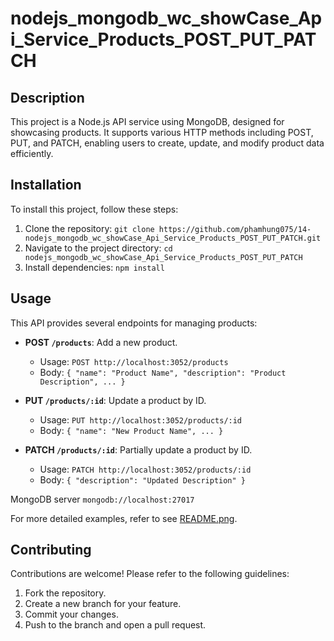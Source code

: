 # nodejs_mongodb_wc_showCase_Api_Service_Products_POST_PUT_PATCH

## Description

This project is a Node.js API service using MongoDB, designed for showcasing products. It supports various HTTP methods including POST, PUT, and PATCH, enabling users to create, update, and modify product data efficiently.

## Installation

To install this project, follow these steps:

1. Clone the repository: `git clone https://github.com/phamhung075/14-nodejs_mongodb_wc_showCase_Api_Service_Products_POST_PUT_PATCH.git`
2. Navigate to the project directory: `cd nodejs_mongodb_wc_showCase_Api_Service_Products_POST_PUT_PATCH`
3. Install dependencies: `npm install`

## Usage

This API provides several endpoints for managing products:

- **POST `/products`**: Add a new product.
    
    - Usage: `POST http://localhost:3052/products`
    - Body: `{ "name": "Product Name", "description": "Product Description", ... }`
- **PUT `/products/:id`**: Update a product by ID.
    
    - Usage: `PUT http://localhost:3052/products/:id`
    - Body: `{ "name": "New Product Name", ... }`
- **PATCH `/products/:id`**: Partially update a product by ID.
    
    - Usage: `PATCH http://localhost:3052/products/:id`
    - Body: `{ "description": "Updated Description" }`
      
MongoDB server `mongodb://localhost:27017`

For more detailed examples, refer to see [README.png](./README.png).


## Contributing

Contributions are welcome! Please refer to the following guidelines:

1. Fork the repository.
2. Create a new branch for your feature.
3. Commit your changes.
4. Push to the branch and open a pull request.

